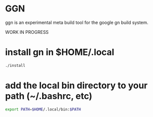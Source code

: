 # GGN

ggn is an experimental meta build tool for the google gn build system.

WORK IN PROGRESS

# install gn in $HOME/.local

```bash
./install
```

# add the local bin directory to your path (~/.bashrc, etc)

```bash
export PATH=$HOME/.local/bin:$PATH
```

